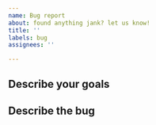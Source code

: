 ```yaml
---
name: Bug report
about: found anything jank? let us know!
title: ''
labels: bug
assignees: ''

---
```


## Describe your goals
<!-- What were you *trying* to do? -->



## Describe the bug
<!-- What's broke/what's wrong? Please include screenshots or videos so we can easily reproduce it -->
